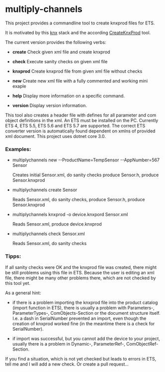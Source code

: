 multiply-channels
===

This project provides a commandline tool to create knxprod files for ETS.

It is motivated by this [knx](https://github.com/thelsing/knx) stack and the according [CreateKnxProd](https://github.com/thelsing/CreateKnxProd) tool.

The current version provides the following verbs:

- **create**     Check given xml file and create knxprod

- **check**      Execute sanity checks on given xml file

- **knxprod**    Create knxprod file from given xml file without checks

- **new**        Create new xml file with a fully commented and working mini exaple

- **help**       Display more information on a specific command.

- **version**    Display version information.

This tool also creates a header file with defines for all parameter and com object definitions in the xml. An ETS must be installed on the PC. Currently ETS 4, ETS 5.5, ETS 5.6 and ETS 5.7 are supported. The correct ETS converter version is automatically found dependent on xmlns of provided xml document.
This project uses dotnet core 3.0.

### Examples:

- multiplychannels new --ProductName=TempSensor --AppNumber=567 Sensor

    Creates initial Sensor.xml, do sanity checks produce Sensor.h, produce Sensor.knxprod

- multiplychannels create Sensor

    Reads Sensor.xml, do sanity checks, produce Sensor.h, produce Sensor.knxprod

- multiplychannels knxprod -o device.knxpord Sensor.xml

    Reads Sensor.xml, produce device.knxprod

- multiplychannels check Sensor.xml

    Reads Sensor.xml, do sanity checks

### Tipps:

If all sanity checks were OK and the knxprod file was created, there might be still problems using this file in ETS. Because the user is editing an xml file, there might be many other problems there, which are not checked by this tool yet.

As a general hint:

- if there is a problem importing the knxprod file into the product catalog (import function in ETS), there is usually a problem with Parameters-, ParameterTypes-, ComObjects-Section or the document structure itself. I.e. a dash in SerialNumber prevented an import, even though the creation of knxprod worked fine (in the meantime there is a check for SerialNumber).

- if import was successful, but you cannot add the device to your project, usually there is a problem in Dynamic-, ParameterRef-, ComObjectRef-Section.

If you find a situation, which is not yet checked but leads to errors in ETS, tell me and I will add a new check. Or create a pull request...
